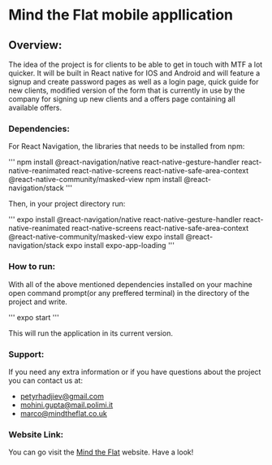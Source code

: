 # Mind the Flat mobile appllication

## Overview:
The idea of the project is for clients to be able to get in touch with MTF a lot quicker. It will be built in React native for IOS and Android and will feature a signup and create password pages as well as a login page, quick guide for new clients, modified version of the form that is 
currently in use by the company for signing up new clients and a offers page containing all available offers.

### Dependencies:
For React Navigation, the libraries that needs to be installed from npm:


'''
npm install @react-navigation/native react-native-gesture-handler react-native-reanimated react-native-screens react-native-safe-area-context @react-native-community/masked-view
npm install @react-navigation/stack
'''

Then, in your project directory run:


'''
expo install @react-navigation/native react-native-gesture-handler react-native-reanimated react-native-screens react-native-safe-area-context @react-native-community/masked-view
 expo install @react-navigation/stack 
expo install expo-app-loading
'''

### How to run:
With all of the above mentioned dependencies installed on your machine open command prompt(or any preffered terminal) in the directory of the 
project and write.


'''
expo start
'''


This will run the application in its current version.

### Support:
If you need any extra information or if you have questions about the project you can contact us at:
- petyrhadjiev@gmail.com
- mohini.gupta@mail.polimi.it
- marco@mindtheflat.co.uk

### Website Link:
You can go visit the [Mind the Flat](https://www.mindtheflat.co.uk/) website. Have a look!

